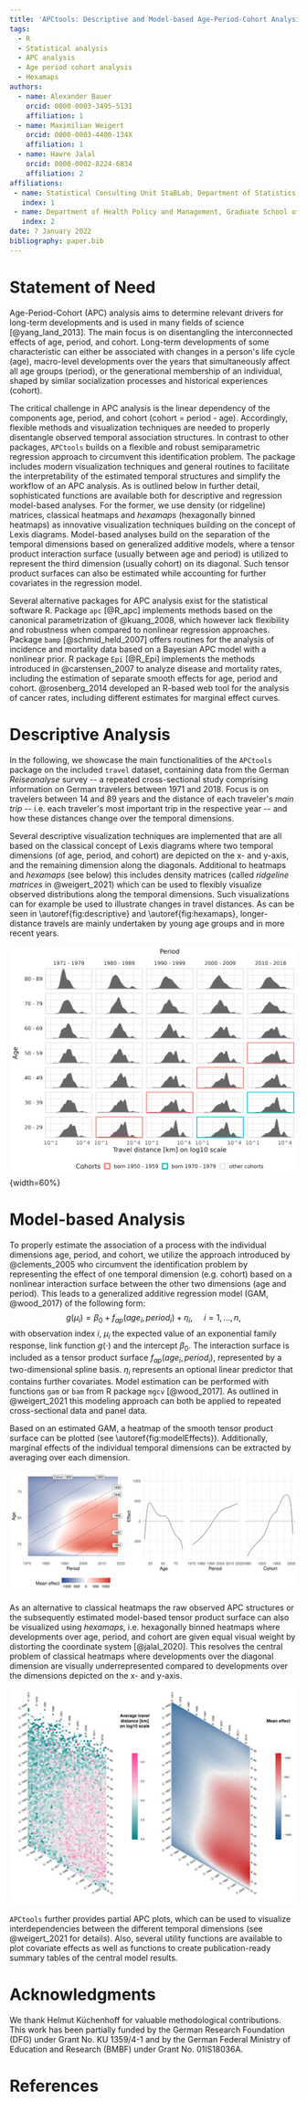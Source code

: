 ```yaml
---
title: 'APCtools: Descriptive and Model-based Age-Period-Cohort Analysis'
tags:
  - R
  - Statistical analysis
  - APC analysis
  - Age period cohort analysis
  - Hexamaps
authors:
  - name: Alexander Bauer
    orcid: 0000-0003-3495-5131
    affiliation: 1
  - name: Maximilian Weigert
    orcid: 0000-0003-4400-134X
    affiliation: 1
  - name: Hawre Jalal
    orcid: 0000-0002-8224-6834 
    affiliation: 2
affiliations:
 - name: Statistical Consulting Unit StaBLab, Department of Statistics, LMU Munich, Germany
   index: 1
 - name: Department of Health Policy and Management, Graduate School of Public Health, University of Pittsburgh.
   index: 2
date: 7 January 2022
bibliography: paper.bib
---
```


# Statement of Need

Age-Period-Cohort (APC) analysis aims to determine relevant drivers for
long-term developments and is used in many fields of science [@yang_land_2013].
The main focus is on disentangling the interconnected effects of age, period, and
cohort.
Long-term developments of some characteristic can either be associated
with changes in a person's life cycle (age), macro-level developments over the years
that simultaneously affect all age groups (period), or the generational
membership of an individual, shaped by similar socialization processes and historical experiences
(cohort).

The critical challenge in APC analysis is the linear dependency of the
components age, period, and cohort (cohort = period - age).
Accordingly, flexible methods and visualization techniques are needed to properly
disentangle observed temporal association structures.
In contrast to other packages, `APCtools` builds on a flexible and robust
semiparametric regression approach to circumvent this identification problem.
The package includes modern visualization techniques and general routines to facilitate
the interpretability of the estimated temporal structures and simplify the workflow
of an APC analysis.
As is outlined below in further detail,
sophisticated functions are available both for descriptive and regression model-based analyses.
For the former, we use density (or ridgeline) matrices, classical heatmaps and
*hexamaps* (hexagonally binned heatmaps) as innovative visualization techniques
building on the concept of Lexis diagrams.
Model-based analyses build on the separation of the temporal dimensions
based on generalized additive models, where a tensor product interaction surface
(usually between age and period) is utilized to represent the third dimension
(usually cohort) on its diagonal. Such tensor product surfaces can also be
estimated while accounting for further covariates in the regression model.

Several alternative packages for APC analysis exist for the statistical software R.
Package `apc` [@R_apc] implements methods based on the canonical parametrization
of @kuang_2008, which however lack flexibility and
robustness when compared to nonlinear regression approaches.
Package `bamp` [@schmid_held_2007] offers routines for the analysis of incidence and mortality
data based on a Bayesian APC model with a nonlinear prior.
R package `Epi` [@R_Epi] implements the methods introduced in @carstensen_2007
to analyze disease and mortality rates, including the estimation of separate
smooth effects for age, period and cohort.
@rosenberg_2014 developed an R-based web tool for the analysis of cancer rates,
including different estimates for marginal effect curves.



# Descriptive Analysis

In the following, we showcase the main functionalities of the `APCtools` package
on the included `travel` dataset, containing data from the German *Reiseanalyse* survey --
a repeated cross-sectional study comprising information on German travelers between
1971 and 2018.
Focus is on travelers between 14 and 89 years and the distance of each traveler's
_main trip_ -- i.e. each traveler's
most important trip in the respective year -- and how these distances change over the
temporal dimensions.

Several descriptive visualization techniques are implemented that are all based on
the classical concept of Lexis diagrams where two temporal dimensions (of
age, period, and cohort) are depicted on the x- and y-axis, and the remaining
dimension along the diagonals.
Additional to heatmaps and _hexamaps_ (see below) this includes density matrices
(called _ridgeline matrices_ in @weigert_2021) which can be used to flexibly
visualize observed distributions along the temporal dimensions.
Such visualizations can for example be used to illustrate changes in travel distances.
As can be seen in \autoref{fig:descriptive} and \autoref{fig:hexamaps},
longer-distance travels are mainly undertaken by young age groups and in more recent years.

![Density matrix of the main trips' travel distance in different age and period groups. Two cohort groups are exemplarily highlighted. \label{fig:descriptive}](figures/1_densityMatrix.png){width=60%}



# Model-based Analysis

To properly estimate the association of a process with the individual dimensions age, period,
and cohort, we utilize the approach introduced by @clements_2005 who circumvent the
identification problem by representing the effect of one temporal dimension (e.g. cohort)
based on a nonlinear interaction surface between the other two dimensions
(age and period).
This leads to a generalized additive regression model (GAM, @wood_2017) of the
following form:
$$
g(\mu_i) = \beta_0 + f_{ap}(age_i, period_i) + \eta_i, \ \ \ \ \ i=1,\ldots,n,
$$
with observation index $i$, $\mu_i$ the expected value of an exponential family
response, link function $g(\cdot)$ and the intercept $\beta_0$.
The interaction surface is included as a tensor product surface $f_{ap}(age_i, period_i)$,
represented by a two-dimensional spline basis.
$\eta_i$ represents an optional linear predictor that contains further covariates.
Model estimation can be performed with functions `gam` or `bam` from R package
`mgcv` [@wood_2017].
As outlined in @weigert_2021 this modeling approach can both be applied to repeated
cross-sectional data and panel data.

Based on an estimated GAM, a heatmap of the smooth tensor product surface
can be plotted (see \autoref{fig:modelEffects}). Additionally, marginal
effects of the individual temporal dimensions can be extracted by averaging over
each dimension.

![Heatmap of the estimated tensor product surface (left pane) and marginal APC effects based on an additive model with the travel distance as response and no further control variables (right pane). \label{fig:modelEffects}](figures/2_modelEffects.png)

As an alternative to classical heatmaps the raw observed APC structures or
the subsequently estimated model-based tensor product surface can also be
visualized using _hexamaps_, i.e. hexagonally
binned heatmaps where developments over age, period, and cohort are given
equal visual weight by distorting the coordinate system [@jalal_2020].
This resolves the central problem of classical heatmaps where developments over
the diagonal dimension are visually underrepresented compared to developments
over the dimensions depicted on the x- and y-axis.

![Hexamaps of the observed travel distances (left pane) and the estimated tensor product surface based on an additive model with the travel distance as response and no further control variables (right pane). \label{fig:hexamaps}](figures/3_joinedHexamaps.png)

`APCtools` further provides partial APC plots, which can be used to visualize
interdependencies between the different temporal dimensions (see @weigert_2021
for details). Also, several utility functions are available to plot covariate
effects as well as functions to create publication-ready
summary tables of the central model results.


# Acknowledgments

We thank Helmut Küchenhoff for valuable methodological contributions.
This work has been partially funded by the German Research Foundation (DFG) under Grant No.
KU 1359/4-1 and by the German Federal Ministry of Education and
Research (BMBF) under Grant No. 01IS18036A.

# References
